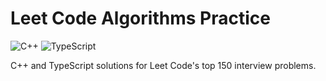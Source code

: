 # Leet Code Algorithms Practice
![C++](https://img.shields.io/badge/C++-darkblue)
![TypeScript](https://img.shields.io/badge/TypeScript-blue)

C++ and TypeScript solutions for Leet Code's top 150 interview problems.
